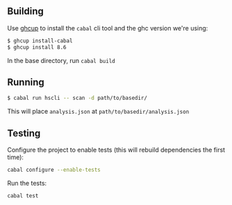 
## Building

Use [ghcup](https://gitlab.haskell.org/haskell/ghcup) to install the `cabal` cli tool and the ghc version we're using:

```sh
$ ghcup install-cabal
$ ghcup install 8.6
```

In the base directory, run `cabal build`

## Running

```sh
$ cabal run hscli -- scan -d path/to/basedir/
```

This will place `analysis.json` at `path/to/basedir/analysis.json`

## Testing

Configure the project to enable tests (this will rebuild dependencies the first time):
```sh
cabal configure --enable-tests
```

Run the tests:
```
cabal test
```
